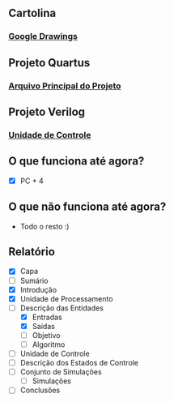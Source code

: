 ## Cartolina
### [Google Drawings](https://docs.google.com/drawings/d/1XSWlKrBfmlfo0G1LxOmPeD0C6lB5j4LFmhihFaAG934/edit)

## Projeto Quartus
### [Arquivo Principal do Projeto](https://github.com/MarconiGRF/Hardware/blob/master/Projeto/Arquivos%20de%20Projeto%20do%20Quartus%209.2/DedoNoQuartusEGritaria.qpf)

## Projeto Verilog
### [Unidade de Controle](https://github.com/MarconiGRF/Hardware/blob/master/Projeto/Arquivos%20de%20Projeto%20do%20Quartus%209.2/uc.v)

## O que funciona até agora?
- [x] PC + 4

## O que não funciona até agora?
- Todo o resto :)

## Relatório

- [x] Capa
- [ ] Sumário
- [x] Introdução
- [x] Unidade de Processamento
- [ ] Descrição das Entidades
  - [x] Entradas
  - [x] Saídas
  - [ ] Objetivo
  - [ ] Algoritmo
- [ ] Unidade de Controle
- [ ] Descrição dos Estados de Controle
- [ ] Conjunto de Simulações
  - [ ] Simulações
- [ ] Conclusões
